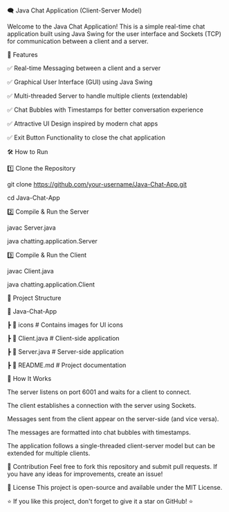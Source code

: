 🗨️ Java Chat Application (Client-Server Model)




Welcome to the Java Chat Application! This is a simple real-time chat
application built using Java Swing for the user interface and Sockets (TCP) for communication between a client and a server.

📌 Features

✅ Real-time Messaging between a client and a server


✅ Graphical User Interface (GUI) using Java Swing

✅ Multi-threaded Server to handle multiple clients (extendable)

✅ Chat Bubbles with Timestamps for better conversation experience

✅ Attractive UI Design inspired by modern chat apps

✅ Exit Button Functionality to close the chat application


🛠️ How to Run

1️⃣ Clone the Repository

git clone https://github.com/your-username/Java-Chat-App.git

cd Java-Chat-App

2️⃣ Compile & Run the Server

javac Server.java

java chatting.application.Server

3️⃣ Compile & Run the Client

javac Client.java

java chatting.application.Client



📜 Project Structure

📂 Java-Chat-App

 ┣ 📂 icons             # Contains images for UI icons
 
 ┣ 📜 Client.java       # Client-side application
 
 ┣ 📜 Server.java       # Server-side application
 
 ┣ 📜 README.md         # Project documentation

 
📌 How It Works

The server listens on port 6001 and waits for a client to connect.

The client establishes a connection with the server using Sockets.

Messages sent from the client appear on the server-side (and vice versa).

The messages are formatted into chat bubbles with timestamps.

The application follows a single-threaded client-server model but can be extended for multiple clients.



🤝 Contribution
Feel free to fork this repository and submit pull requests. If you have any ideas for improvements, create an issue!

📝 License
This project is open-source and available under the MIT License.

⭐ If you like this project, don't forget to give it a star on GitHub! ⭐
